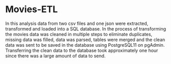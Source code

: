 # Movies-ETL
In this analysis data from two csv files and one json were extracted, transformed and loaded into a SQL database. In the process of transforming the movies data was cleaned in multiple steps to eliminate duplicates, missing data was filled, data was parsed, tables were merged and the clean data was sent to be saved in the database using PostgreSQL11 on pgAdmin. Transferring the clean data to the database took approximately one hour since there was a large amount of data to send.  